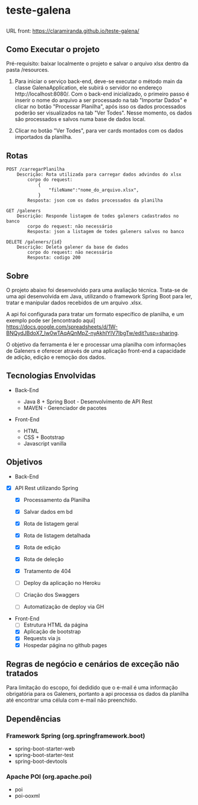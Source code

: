 # teste-galena

##
URL front: https://claramiranda.github.io/teste-galena/

## Como Executar o projeto
 Pré-requisito: baixar localmente o projeto e salvar o arquivo xlsx dentro da pasta /resources.

 1. Para iniciar o serviço back-end, deve-se executar o método main da classe GalenaApplication, ele subirá o servidor no endereço http://localhost:8080/.
 Com o back-end inicializado, o primeiro passo é inserir o nome do arquivo a ser processado na tab "Importar Dados" e clicar no botão "Processar Planilha", após isso os dados processados poderão ser visualizados na tab "Ver Todes". Nesse momento, os dados são processados e salvos numa base de dados local.


 2. Clicar no botão "Ver Todes", para ver cards montados com os dados importados da planilha.



## Rotas
    POST /carregarPlanilha
        Descrição: Rota utilizada para carregar dados advindos do xlsx
            corpo do request: 
                {
                    "fileName":"nome_do_arquivo.xlsx",
                }
            Resposta: json com os dados processados da planilha

    GET /galeners
        Descrição: Responde listagem de todes galeners cadastrados no banco        
            corpo do request: não necessário
            Resposta: json a listagem de todes galeners salvos no banco

    DELETE /galeners/{id}
        Descrição: Deleta galener da base de dados
            corpo do request: não necessário
            Resposta: codigo 200



    

## Sobre

O projeto abaixo foi desenvolvido para uma avaliação técnica. Trata-se de uma api desenvolvida em Java, utilizando o framework Spring Boot para ler, tratar e manipular dados recebidos de um arquivo .xlsx.

A api foi configurada para tratar um formato específico de planilha, e um exemplo pode ser [encontrado aqui] <https://docs.google.com/spreadsheets/d/1W-BNQydJBdoX7_Iw0wTAqAQnMpZ-nyAkhIYIV7IbgTw/edit?usp=sharing>.

O objetivo da ferramenta é ler e processar uma planilha com informações de Galeners e oferecer através de uma aplicação front-end a capacidade de adição, edição e remoção  dos dados.

## Tecnologias Envolvidas

  - Back-End
    - Java 8 + Spring Boot - Desenvolvimento de API Rest
    - MAVEN - Gerenciador de pacotes


- Front-End
  - HTML
  - CSS + Bootstrap
  - Javascript vanilla

## Objetivos
  - Back-End

  - [X] API Rest utilizando Spring
    - [X] Processamento da Planilha
    - [X] Salvar dados em bd
    - [X] Rota de listagem geral 
    - [X] Rota de listagem detalhada
    - [X] Rota de edição 
    - [X] Rota de deleção
    - [X] Tratamento de 404
    - [ ] Deploy da aplicação no Heroku 
    - [ ] Criação dos Swaggers 
    - [ ] Automatização de deploy via GH


  - Front-End
    - [ ] Estrutura HTML da página
    - [X] Aplicação de bootstrap
    - [X] Requests via js
    - [X] Hospedar página no github pages

## Regras de negócio e cenários de exceção não tratados
Para limitação do escopo, foi dedidido que o e-mail é uma informação obrigatória para os Galeners, portanto a api processa os dados da planilha até encontrar uma célula com e-mail não preenchido.


## Dependências
  ### Framework Spring (org.springframework.boot)
   - spring-boot-starter-web
   - spring-boot-starter-test
   - spring-boot-devtools

  ### Apache POI (org.apache.poi) 
   - poi
   - poi-ooxml

	
